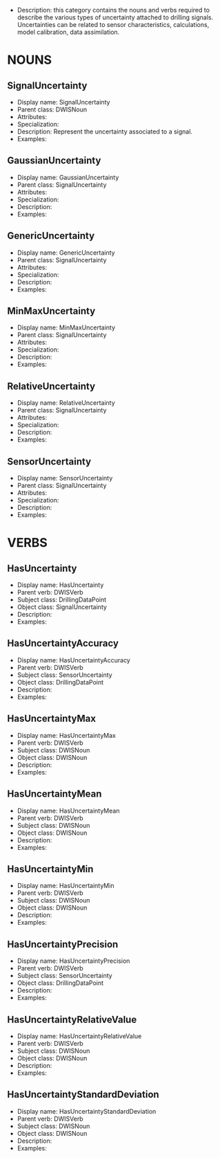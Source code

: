 - Description: this category contains the nouns and verbs required to describe the various types of uncertainty attached to drilling signals. Uncertainties can be related to sensor characteristics, calculations, model calibration, data assimilation.

# NOUNS
## SignalUncertainty <!-- NOUN -->
- Display name: SignalUncertainty
- Parent class: DWISNoun
- Attributes:
- Specialization:
- Description: Represent the uncertainty associated to a signal. 
- Examples:
## GaussianUncertainty <!-- NOUN -->
- Display name: GaussianUncertainty
- Parent class: SignalUncertainty
- Attributes:
- Specialization:
- Description: 
- Examples:
## GenericUncertainty <!-- NOUN -->
- Display name: GenericUncertainty
- Parent class: SignalUncertainty
- Attributes:
- Specialization:
- Description: 
- Examples:
## MinMaxUncertainty <!-- NOUN -->
- Display name: MinMaxUncertainty
- Parent class: SignalUncertainty
- Attributes:
- Specialization:
- Description: 
- Examples:
## RelativeUncertainty <!-- NOUN -->
- Display name: RelativeUncertainty
- Parent class: SignalUncertainty
- Attributes:
- Specialization:
- Description: 
- Examples:
## SensorUncertainty <!-- NOUN -->
- Display name: SensorUncertainty
- Parent class: SignalUncertainty
- Attributes:
- Specialization:
- Description: 
- Examples:


# VERBS
## HasUncertainty <!-- VERB -->
- Display name: HasUncertainty
- Parent verb: DWISVerb
- Subject class: DrillingDataPoint
- Object class: SignalUncertainty
- Description: 
- Examples: 
## HasUncertaintyAccuracy <!-- VERB -->
- Display name: HasUncertaintyAccuracy
- Parent verb: DWISVerb
- Subject class: SensorUncertainty
- Object class: DrillingDataPoint
- Description: 
- Examples: 
## HasUncertaintyMax <!-- VERB -->
- Display name: HasUncertaintyMax
- Parent verb: DWISVerb
- Subject class: DWISNoun
- Object class: DWISNoun
- Description: 
- Examples: 
## HasUncertaintyMean <!-- VERB -->
- Display name: HasUncertaintyMean
- Parent verb: DWISVerb
- Subject class: DWISNoun
- Object class: DWISNoun
- Description: 
- Examples: 
## HasUncertaintyMin <!-- VERB -->
- Display name: HasUncertaintyMin
- Parent verb: DWISVerb
- Subject class: DWISNoun
- Object class: DWISNoun
- Description: 
- Examples: 
## HasUncertaintyPrecision <!-- VERB -->
- Display name: HasUncertaintyPrecision
- Parent verb: DWISVerb
- Subject class: SensorUncertainty
- Object class: DrillingDataPoint
- Description: 
- Examples: 
## HasUncertaintyRelativeValue <!-- VERB -->
- Display name: HasUncertaintyRelativeValue
- Parent verb: DWISVerb
- Subject class: DWISNoun
- Object class: DWISNoun
- Description: 
- Examples: 
## HasUncertaintyStandardDeviation <!-- VERB -->
- Display name: HasUncertaintyStandardDeviation
- Parent verb: DWISVerb
- Subject class: DWISNoun
- Object class: DWISNoun
- Description: 
- Examples: 
